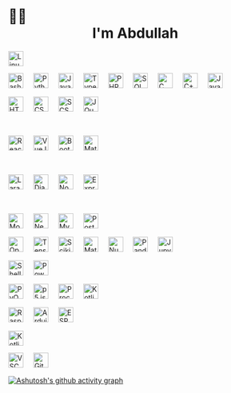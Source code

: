 # 👋🏻&emsp;&emsp;&emsp;&emsp;&emsp;&emsp;&emsp;&emsp;&emsp;&emsp;&emsp;&emsp;&emsp;&emsp;&emsp;&emsp;&emsp;&emsp;&emsp;&emsp;&emsp;&emsp;I'm Abdullah

<img src="https://cdn.jsdelivr.net/gh/devicons/devicon/icons/linux/linux-original.svg" height="30" alt="Linux logo" />

<p>
    <img src="https://cdn.jsdelivr.net/gh/devicons/devicon/icons/bash/bash-original.svg" height="30" alt="Bash logo" />
    <img width="12" />
    <img src="https://cdn.jsdelivr.net/gh/devicons/devicon/icons/python/python-original.svg" height="30" alt="Python logo" />
    <img width="12" />
    <img src="https://cdn.jsdelivr.net/gh/devicons/devicon/icons/javascript/javascript-original.svg" height="30" alt="JavaScript logo" />
    <img width="12" />
    <img src="https://cdn.jsdelivr.net/gh/devicons/devicon/icons/typescript/typescript-original.svg" height="30" alt="TypeScript logo" />
    <img width="12" />
    <img src="https://cdn.jsdelivr.net/gh/devicons/devicon/icons/php/php-original.svg" height="30" alt="PHP logo" />
    <img width="12" />
    <img src="https://cdn.jsdelivr.net/gh/devicons/devicon/icons/mysql/mysql-original.svg" height="30" alt="SQL logo" />
    <img width="12" />
    <img src="https://cdn.jsdelivr.net/gh/devicons/devicon/icons/c/c-original.svg" height="30" alt="C logo" />
    <img width="12" />
    <img src="https://cdn.jsdelivr.net/gh/devicons/devicon/icons/cplusplus/cplusplus-original.svg" height="30" alt="C++ logo" />
    <img width="12" />
    <img src="https://cdn.jsdelivr.net/gh/devicons/devicon/icons/java/java-original.svg" height="30" alt="Java logo" />
  </p>

<p>
    <img src="https://cdn.jsdelivr.net/gh/devicons/devicon/icons/html5/html5-original.svg" height="30" alt="HTML logo" />
    <img width="12" />
    <img src="https://cdn.jsdelivr.net/gh/devicons/devicon/icons/css3/css3-original.svg" height="30" alt="CSS logo" />
    <img width="12" />
    <img src="https://cdn.jsdelivr.net/gh/devicons/devicon/icons/sass/sass-original.svg" height="30" alt="SCSS logo" />
    <img width="12" />
    <img src="https://cdn.jsdelivr.net/gh/devicons/devicon/icons/jquery/jquery-original.svg" height="30" alt="JQuery logo" />
  </p>
  &nbsp;
  <p>
    <img src="https://cdn.jsdelivr.net/gh/devicons/devicon/icons/react/react-original.svg" height="30" alt="ReactJS logo" />
    <img width="12" />
    <img src="https://cdn.jsdelivr.net/gh/devicons/devicon/icons/vuejs/vuejs-original.svg" height="30" alt="VueJS logo" />
    <img width="12" />
    <img src="https://cdn.jsdelivr.net/gh/devicons/devicon/icons/bootstrap/bootstrap-original.svg" height="30" alt="BootStrap logo" />
    <img width="12" />
    <img src="https://cdn.jsdelivr.net/gh/devicons/devicon/icons/materialui/materialui-original.svg" height="30" alt="Material UI logo" />
  </p>
  &nbsp;
  <p>
    <img src="https://upload.wikimedia.org/wikipedia/commons/9/9a/Laravel.svg" height="30" alt="Laravel logo" />
    <img width="12" />
    <img src="https://1000logos.net/wp-content/uploads/2020/08/Django-Logo.png" height="30" alt="Django logo" />
    <img width="12" />
    <img src="https://cdn.jsdelivr.net/gh/devicons/devicon/icons/nodejs/nodejs-original.svg" height="30" alt="NodeJS logo" />
    <img width="12" />
    <img src="https://cdn.jsdelivr.net/gh/devicons/devicon/icons/express/express-original.svg" height="30" alt="ExpressJS logo" />
  </p>
  &nbsp;
  <p>
    <img src="https://cdn.jsdelivr.net/gh/devicons/devicon/icons/mongodb/mongodb-original.svg" height="30" alt="MongoDB logo" />
    <img width="12" />
    <img src="https://cdn.jsdelivr.net/gh/devicons/devicon/icons/neo4j/neo4j-original.svg" height="30" alt="Neo4j logo" />
    <img width="12" />
    <img src="https://cdn.jsdelivr.net/gh/devicons/devicon/icons/mysql/mysql-original.svg" height="30" alt="MySQL logo" />
    <img width="12" />
    <img src="https://cdn.jsdelivr.net/gh/devicons/devicon/icons/postgresql/postgresql-original.svg" height="30" alt="PostgreSQL logo" />
  </p>

<p>
    <img src="https://chatgptaihub.com/wp-content/uploads/2023/06/ChatGpt-Logo-with-Black-Background.png" height="30" alt="OpenAI logo" />
    <img width="12" />
    <img src="https://cdn.jsdelivr.net/gh/devicons/devicon/icons/tensorflow/tensorflow-original.svg" height="30" alt="TensorFlow logo" />
    <img width="12" />
    <img src="https://upload.wikimedia.org/wikipedia/commons/0/05/Scikit_learn_logo_small.svg" height="30" alt="ScikitLearn logo" />
    <img width="12" />
    <img src="https://cdn.jsdelivr.net/gh/devicons/devicon/icons/matplotlib/matplotlib-original.svg" height="30" alt="Matplotlib logo" />
    <img width="12" />
    <img src="https://cdn.jsdelivr.net/gh/devicons/devicon/icons/numpy/numpy-original.svg" height="30" alt="Numpy logo" />
    <img width="12" />
    <img src="https://cdn.jsdelivr.net/gh/devicons/devicon/icons/pandas/pandas-original.svg" height="30" alt="Pandas logo" />
    <img width="12" />
    <img src="https://cdn.jsdelivr.net/gh/devicons/devicon/icons/jupyter/jupyter-original.svg" height="30" alt="Jupyter Notebook logo" />
  </p>

<p>
    <img src="https://cdn.jsdelivr.net/gh/devicons/devicon/icons/bash/bash-original.svg" height="30" alt="Shell logo" />
    <img width="12" />
    <img src="https://cdn.jsdelivr.net/gh/devicons/devicon/icons/powershell/powershell-original.svg" height="30" alt="PowerShell logo" />
  </p>

<p>
    <img src="https://upload.wikimedia.org/wikipedia/commons/8/81/Qt_logo_neon_2022.svg" height="30" alt="PyQT6 logo" />
    <img width="12" />
    <img src="https://upload.wikimedia.org/wikipedia/commons/d/d9/P5js_Logo.svg" height="30" alt="p5.js logo" />
    <img width="12" />
    <img src="https://cdn.jsdelivr.net/gh/devicons/devicon/icons/processing/processing-original.svg" height="30" alt="Processing i3 logo" />
    <img width="12" />
    <img src="https://cdn.jsdelivr.net/gh/devicons/devicon/icons/kotlin/kotlin-original.svg" height="30" alt="Kotlin logo" />
  </p>

<p>
    <img src="https://cdn.jsdelivr.net/gh/devicons/devicon/icons/raspberrypi/raspberrypi-original.svg" height="30" alt="Raspberry Pi logo" />
    <img width="12" />
    <img src="https://cdn.jsdelivr.net/gh/devicons/devicon/icons/arduino/arduino-original.svg" height="30" alt="Arduino logo" />
    <img width="12" />
    <img src="https://avatars.githubusercontent.com/u/9460735?s=200&v=4" height="30" alt="ESP32 logo" />
  </p>

<p>
    <img src="https://cdn.jsdelivr.net/gh/devicons/devicon/icons/kotlin/kotlin-original.svg" height="30" alt="Kotlin logo" />
  </p>

<p>
    <img src="https://cdn.jsdelivr.net/gh/devicons/devicon/icons/vscode/vscode-original.svg" height="30" alt="VSCode logo" />
    <img width="12" />
    <img src="https://cdn.pixabay.com/photo/2022/01/30/13/33/github-6980894_960_720.png" height="30" alt="GitHub logo" />
  </p>


[![Ashutosh's github activity graph](https://github-readme-activity-graph.vercel.app/graph?username=MAbdullahAhmad&theme=github-compact&days=30&grid=true&bg_color=0000&hide_border=true&line=4493f8&point=fff&custom_title=Last%2030%20Days%20Contributions)](https://github.com/ashutosh00710/github-readme-activity-graph)
